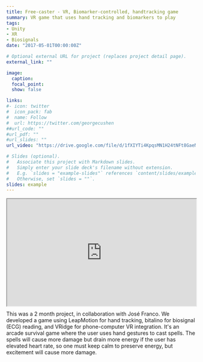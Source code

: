 ```yaml
---
title: Free-caster - VR, Biomarker-controlled, handtracking game
summary: VR game that uses hand tracking and biomarkers to play
tags:
- Unity
- XR
- Biosignals
date: "2017-05-01T00:00:00Z"

# Optional external URL for project (replaces project detail page).
external_link: ""

image:
  caption:
  focal_point:
  show: false

links:
#- icon: twitter
#  icon_pack: fab
#  name: Follow
#  url: https://twitter.com/georgecushen
##url_code: ""
#url_pdf: ""
#url_slides: ""
url_video: "https://drive.google.com/file/d/1fXIYTi4KpqsMN1H24tNFt8GaeNPanmIq/view"

# Slides (optional).
#   Associate this project with Markdown slides.
#   Simply enter your slide deck's filename without extension.
#   E.g. `slides = "example-slides"` references `content/slides/example-slides.md`.
#   Otherwise, set `slides = ""`.
slides: example
---
```

<div style="width: 100%; position: relative; padding-bottom: 56.25%;">
<iframe src="https://drive.google.com/file/d/1OmWsPalO50C2Jyc5dFUoDzW7FXDdfAq-/preview" width="100%" height="100%" style="position: absolute; top: 0; left: 0;"></iframe>
</div>

This was a 2 month project, in collaboration with José Franco. We developed a game using LeapMotion for hand tracking,
bitalino for biosignal (ECG) reading, and VRidge for phone-computer VR integration.
It's an arcade survival game where the user uses hand gestures to cast spells. The spells will cause more damage but drain
more energy if the user has elevated heart rate, so one must keep calm to preserve energy, but excitement will cause more damage.
